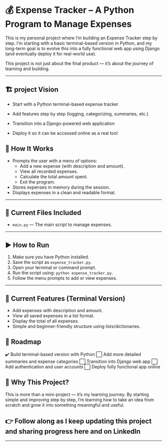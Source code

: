 # 💰 Expense Tracker – A Python Program to Manage Expenses

This is my personal project where I’m building an Expense Tracker step by step.
I’m starting with a basic terminal-based version in Python, and my long-term goal is to evolve this into a fully functional web app using Django (and eventually deploy it for real-world use).

This project is not just about the final product — it’s about the journey of learning and building.

---
## 🏗️ project Vision
- Start with a Python terminal-based expense tracker

- Add features step by step (logging, categorizing, summaries, etc.)

- Transition into a Django-powered web application

- Deploy it so it can be accessed online as a real tool

## 📌 How It Works

- Prompts the user with a menu of options:
  - Add a new expense (with description and amount).
  - View all recorded expenses.
  - Calculate the total amount spent.
  - Exit the program.
- Stores expenses in memory during the session.
- Displays expenses in a clean and readable format.

---

## 📁 Current Files Included

- `main.py` — The main script to manage expenses.

---

## ▶️ How to Run

1. Make sure you have Python installed.
2. Save the script as `expense_tracker.py`.
3. Open your terminal or command prompt.
4. Run the script using: `python expense_tracker.py`.
5. Follow the menu prompts to add or view expenses.

---

## 🎯 Current Features (Terminal Version)

- Add expenses with description and amount.
- View all saved expenses in a list format.
- Display the total of all expenses.
- Simple and beginner-friendly structure using lists/dictionaries.

## 🚀 Roadmap
✔️ Build terminal-based version with Python
⬜ Add more detailed summaries and expense categories
⬜ Transition into Django web app
⬜ Add authentication and user accounts
⬜ Deploy fully functional app online

## 🌱 Why This Project?
This is more than a mini-project — it’s my learning journey.
By starting simple and improving step by step, I’m learning how to take an idea from scratch and grow it into something meaningful and useful.

## 👉 Follow along as I keep updating this project and sharing progress here and on LinkedIn

---



